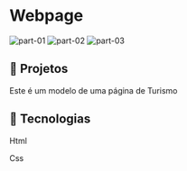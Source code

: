 # Webpage
![part-01](https://user-images.githubusercontent.com/116680360/197917732-eb69f2ef-bbed-49b6-9291-48cf43b14f58.png)
![part-02](https://user-images.githubusercontent.com/116680360/197917770-5477ab5c-759a-45c2-b40a-d02133ee8c14.png)
![part-03](https://user-images.githubusercontent.com/116680360/197917806-80d241f5-c02d-446b-88bc-36dcae0b9c16.png)
<h2>&#128640 Projetos</h2>
<p>Este é um modelo de uma página de Turismo</p>
<h2>&#128640 Tecnologias</h2>
<p>Html</p>
<p>Css</p>
